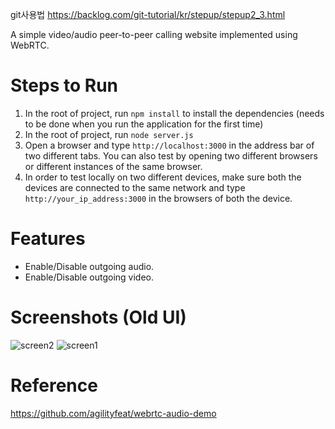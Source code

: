 
git사용법
https://backlog.com/git-tutorial/kr/stepup/stepup2_3.html


A simple video/audio peer-to-peer calling website implemented using WebRTC.

# Steps to Run
1. In the root of project, run `npm install` to install the dependencies (needs to be done when you run the application for the first time)
2. In the root of project, run `node server.js`
3. Open a browser and type `http://localhost:3000` in the address bar of two different tabs. You can also test by opening two different browsers or different instances of the same browser.
4. In order to test locally on two different devices, make sure both the devices are connected to the same network and type `http://your_ip_address:3000` in the browsers of both the device. 

# Features
* Enable/Disable outgoing audio.
* Enable/Disable outgoing video.

# Screenshots (Old UI)
![screen2](/Screenshots/screen2.png?raw=true "Screen2")
![screen1](/Screenshots/screen1.png?raw=true "Screen1")

# Reference
https://github.com/agilityfeat/webrtc-audio-demo
